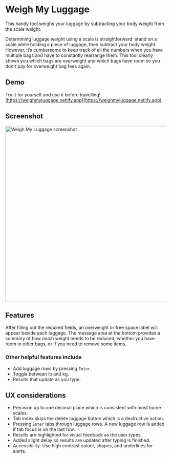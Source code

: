 # Weigh My Luggage
This handy tool weighs your luggage by subtracting your body weight from the scale weight.

Determining luggage weight using a scale is straightforward: stand on a scale while holding a piece of luggage, then subtract your body weight. However, it’s cumbersome to keep track of all the numbers when you have multiple bags and have to constantly rearrange them. This tool clearly shows you which bags are overweight and which bags have room so you don't pay for overweight bag fees again.

## Demo
Try it for yourself and use it before travelling!
[https://weighmyluggage.netlify.app](https://weighmyluggage.netlify.app)


## Screenshot
<img width="550" alt="Weigh My Luggage screenshot" src="https://user-images.githubusercontent.com/1920793/227598989-6b49e5ac-8f63-45ac-a456-3e90c2f09599.png">


## Features
After filling out the required fields, an overweight or free space label will appear beside each luggage. The message area at the bottom provides a summary of how much weight needs to be reduced, whether you have room in other bags, or if you need to remove some items.

### Other helpful features include
- Add luggage rows by pressing `Enter`.
- Toggle between lb and kg.
- Results that update as you type.

## UX considerations
-	Precision up to one decimal place which is consistent with most home scales.
- Tab index skips the delete luggage button which is a destructive action.
- Pressing `Enter` tabs through luggage rows. A new luggage row is added if tab focus is on the last row.
- Results are highlighted for visual feedback as the user types.
- Added slight delay so results are updated after typing is finished.
- Accessibility: Use high contrast colour, shapes, and underlines for alerts.
